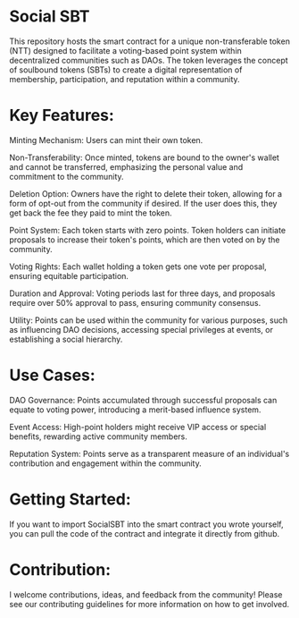 # Social SBT

This repository hosts the smart contract for a unique non-transferable token (NTT) designed to facilitate a voting-based point system within decentralized communities such as DAOs. The token leverages the concept of soulbound tokens (SBTs) to create a digital representation of membership, participation, and reputation within a community.

# Key Features:
Minting Mechanism: Users can mint their own token.

Non-Transferability: Once minted, tokens are bound to the owner's wallet and cannot be transferred, emphasizing the personal value and commitment to the community.

Deletion Option: Owners have the right to delete their token, allowing for a form of opt-out from the community if desired. If the user does this, they get back the fee they paid to mint the token.

Point System: Each token starts with zero points. Token holders can initiate proposals to increase their token's points, which are then voted on by the community.

Voting Rights: Each wallet holding a token gets one vote per proposal, ensuring equitable participation.

Duration and Approval: Voting periods last for three days, and proposals require over 50% approval to pass, ensuring community consensus.

Utility: Points can be used within the community for various purposes, such as influencing DAO decisions, accessing special privileges at events, or establishing a social hierarchy.

# Use Cases:
DAO Governance: Points accumulated through successful proposals can equate to voting power, introducing a merit-based influence system.

Event Access: High-point holders might receive VIP access or special benefits, rewarding active community members.

Reputation System: Points serve as a transparent measure of an individual's contribution and engagement within the community.

# Getting Started:
If you want to import SocialSBT into the smart contract you wrote yourself, you can pull the code of the contract and integrate it directly from github.

# Contribution:
I welcome contributions, ideas, and feedback from the community! Please see our contributing guidelines for more information on how to get involved.
